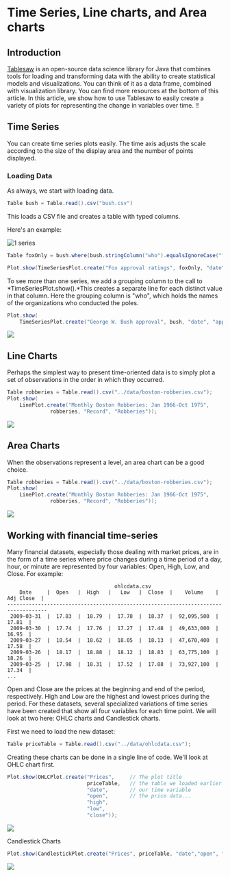 # Time Series, Line charts, and Area charts 

## Introduction


[Tablesaw](https://github.com/jtablesaw/tablesaw) is an open-source data science library for Java that combines tools for loading and transforming data with the ability to create statistical models and visualizations. You can think of it as a data frame, combined with visualization library. You can find more resources at the bottom of this article. In this article, we show how to use Tablesaw to easily create a variety of plots for representing the change in variables over time. !!

## Time Series

You can create time series plots easily. The time axis adjusts the scale according to the size of the display area and the number of points displayed. 

### Loading Data

As always, we start with loading data.

```java
Table bush = Table.read().csv("bush.csv")
```

This loads a CSV file and creates a table with typed columns.

Here's an example:

![1 series](https://jtablesaw.github.io/tablesaw/userguide/images/eda/bush_time_series.png)

```java
Table foxOnly = bush.where(bush.stringColumn("who").equalsIgnoreCase("fox"));

Plot.show(TimeSeriesPlot.create("Fox approval ratings", foxOnly, "date", "approval"));
```

To see more than one series, we add a grouping column to the call to *TimeSeriesPlot.show().*This creates a separate line for each distinct value in that column.  Here the grouping column is "who", which holds the names of the organizations who conducted the poles. 

```Java
Plot.show(
    TimeSeriesPlot.create("George W. Bush approval", bush, "date", "approval", "who"));
```

![](https://jtablesaw.github.io/tablesaw/userguide/images/eda/bush_time_series2.png)

## Line Charts

Perhaps the simplest way to present time-oriented data is to simply plot a set of  observations in the order in which they occurred.  

```Java
Table robberies = Table.read().csv("../data/boston-robberies.csv");
Plot.show(
    LinePlot.create("Monthly Boston Robberies: Jan 1966-Oct 1975", 
              robberies, "Record", "Robberies"));
```

![](https://jtablesaw.github.io/tablesaw/userguide/images/eda/robberies_line.png)

## Area Charts

When the observations represent a level, an area chart can be a good choice. 

```Java
Table robberies = Table.read().csv("../data/boston-robberies.csv");
Plot.show(
    LinePlot.create("Monthly Boston Robberies: Jan 1966-Oct 1975", 
              robberies, "Record", "Robberies"));
```

![](https://jtablesaw.github.io/tablesaw/userguide/images/eda/robberies_line.png)

## Working with financial time-series

Many financial datasets, especially those dealing with market prices, are in the form of a time series where price changes during a time period of a day, hour, or minute are represented by four variables: Open, High, Low, and Close. For example:

```
                                   ohlcdata.csv                                    
    Date     |  Open   |  High   |   Low   |  Close  |    Volume    |  Adj Close  |
-----------------------------------------------------------------------------------
 2009-03-31  |  17.83  |  18.79  |  17.78  |  18.37  |  92,095,500  |      17.81  |
 2009-03-30  |  17.74  |  17.76  |  17.27  |  17.48  |  49,633,000  |      16.95  |
 2009-03-27  |  18.54  |  18.62  |  18.05  |  18.13  |  47,670,400  |      17.58  |
 2009-03-26  |  18.17  |  18.88  |  18.12  |  18.83  |  63,775,100  |      18.26  |
 2009-03-25  |  17.98  |  18.31  |  17.52  |  17.88  |  73,927,100  |      17.34  |
...
```

Open and Close are the prices at the beginning and end of the period, respectively. High and Low are the highest and lowest prices during the period. For these datasets, several specialized variations of time series have been created that show all four variables for each time point. We will look at two here: OHLC charts and Candlestick charts.

First we need to load the new dataset:

```Java
Table priceTable = Table.read().csv("../data/ohlcdata.csv");
```

Creating these charts can be done in a single line of code. We'll look at OHLC chart first. 

```Java
Plot.show(OHLCPlot.create("Prices", 	// The plot title 
                          priceTable, 	// the table we loaded earlier
                          "date",		// our time variable
                          "open", 		// the price data...
                          "high", 
                          "low", 
                          "close"));
```

![](https://jtablesaw.github.io/tablesaw/userguide/images/eda/ohlc1.png)

Candlestick Charts

```Java
Plot.show(CandlestickPlot.create("Prices", priceTable, "date","open", "high", "low", "close"));
```

![](https://jtablesaw.github.io/tablesaw/userguide/images/eda/candlestick1.png)